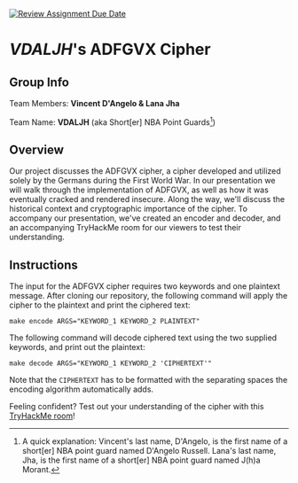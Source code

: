 [![Review Assignment Due Date](https://classroom.github.com/assets/deadline-readme-button-24ddc0f5d75046c5622901739e7c5dd533143b0c8e959d652212380cedb1ea36.svg)](https://classroom.github.com/a/ecp4su41)

# _VDALJH_'s ADFGVX Cipher

## Group Info

Team Members: **Vincent D'Angelo & Lana Jha**

Team Name: **VDALJH** (aka Short[er] NBA Point Guards[^1])

## Overview

Our project discusses the ADFGVX cipher, a cipher developed and utilized solely by the Germans during the First World War. In our presentation we will walk through the implementation of ADFGVX, as well as how it was eventually cracked and rendered insecure. Along the way, we'll discuss the historical context and cryptographic importance of the cipher. To accompany our presentation, we've created an encoder and decoder, and an accompanying TryHackMe room for our viewers to test their understanding.

## Instructions

The input for the ADFGVX cipher requires two keywords and one plaintext message. After cloning our repository, the following command will apply the cipher to the plaintext and print the ciphered text:

```
make encode ARGS="KEYWORD_1 KEYWORD_2 PLAINTEXT"
```

The following command will decode ciphered text using the two supplied keywords, and print out the plaintext:
```
make decode ARGS="KEYWORD_1 KEYWORD_2 'CIPHERTEXT'"
```
Note that the `CIPHERTEXT` has to be formatted with the separating spaces the encoding algorithm automatically adds. 

Feeling confident? Test out your understanding of the cipher with this [TryHackMe room](https://tryhackme.com/r/room/adfgvxcipher)!

[^1]: A quick explanation: Vincent's last name, D'Angelo, is the first name of a short[er] NBA point guard named D'Angelo Russell. Lana's last name, Jha, is the first name of a short[er] NBA point guard named J(h)a Morant.

